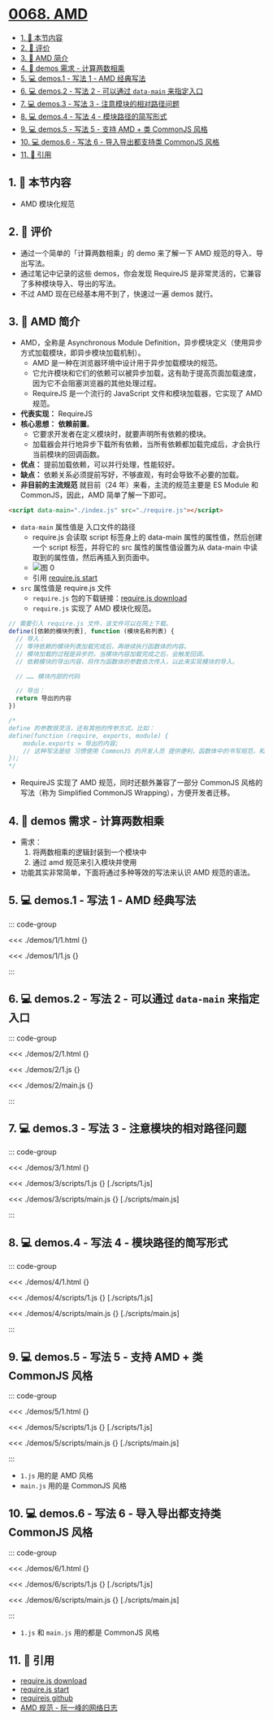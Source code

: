 # [0068. AMD](https://github.com/tnotesjs/TNotes.javascript/tree/main/notes/0068.%20AMD)

<!-- region:toc -->

- [1. 🎯 本节内容](#1--本节内容)
- [2. 🫧 评价](#2--评价)
- [3. 📒 AMD 简介](#3--amd-简介)
- [4. 📒 demos 需求 - 计算两数相乘](#4--demos-需求---计算两数相乘)
- [5. 💻 demos.1 - 写法 1 - AMD 经典写法](#5--demos1---写法-1---amd-经典写法)
- [6. 💻 demos.2 - 写法 2 - 可以通过 `data-main` 来指定入口](#6--demos2---写法-2---可以通过-data-main-来指定入口)
- [7. 💻 demos.3 - 写法 3 - 注意模块的相对路径问题](#7--demos3---写法-3---注意模块的相对路径问题)
- [8. 💻 demos.4 - 写法 4 - 模块路径的简写形式](#8--demos4---写法-4---模块路径的简写形式)
- [9. 💻 demos.5 - 写法 5 - 支持 AMD + 类 CommonJS 风格](#9--demos5---写法-5---支持-amd--类-commonjs-风格)
- [10. 💻 demos.6 - 写法 6 - 导入导出都支持类 CommonJS 风格](#10--demos6---写法-6---导入导出都支持类-commonjs-风格)
- [11. 🔗 引用](#11--引用)

<!-- endregion:toc -->

## 1. 🎯 本节内容

- AMD 模块化规范

## 2. 🫧 评价

- 通过一个简单的「计算两数相乘」的 demo 来了解一下 AMD 规范的导入、导出写法。
- 通过笔记中记录的这些 demos，你会发现 RequireJS 是非常灵活的，它兼容了多种模块导入、导出的写法。
- 不过 AMD 现在已经基本用不到了，快速过一遍 demos 就行。

## 3. 📒 AMD 简介

- AMD，全称是 Asynchronous Module Definition，异步模块定义（使用异步方式加载模块，即异步模块加载机制）。
  - AMD 是一种在浏览器环境中设计用于异步加载模块的规范。
  - 它允许模块和它们的依赖可以被异步加载，这有助于提高页面加载速度，因为它不会阻塞浏览器的其他处理过程。
  - RequireJS 是一个流行的 JavaScript 文件和模块加载器，它实现了 AMD 规范。
- **代表实现：** RequireJS
- **核心思想：** **依赖前置**。
  - 它要求开发者在定义模块时，就要声明所有依赖的模块。
  - 加载器会并行地异步下载所有依赖，当所有依赖都加载完成后，才会执行当前模块的回调函数。
- **优点：** 提前加载依赖，可以并行处理，性能较好。
- **缺点：** 依赖关系必须提前写好，不够直观，有时会导致不必要的加载。
- **非目前的主流规范** 就目前（24 年）来看，主流的规范主要是 ES Module 和 CommonJS，因此，AMD 简单了解一下即可。

```html
<script data-main="./index.js" src="./require.js"></script>
```

- `data-main` 属性值是 入口文件的路径
  - require.js 会读取 script 标签身上的 data-main 属性的属性值，然后创建一个 script 标签，并将它的 src 属性的属性值设置为从 data-main 中读取到的属性值，然后再插入到页面中。
  - ![图 0](https://cdn.jsdelivr.net/gh/tnotesjs/imgs@main/2025-09-18-20-33-06.png)
  - 引用 [require.js start][2]
- `src` 属性值是 require.js 文件
  - `require.js` 包的下载链接：[require.js download][1]
  - `require.js` 实现了 AMD 模块化规范。

```js
// 需要引入 require.js 文件，该文件可以在网上下载。
define([依赖的模块列表], function (模块名称列表) {
  // 导入：
  // 等待依赖的模块列表加载完成后，再继续执行函数体的内容。
  // 模块加载的过程是异步的，当模块内容加载完成之后，会触发回调。
  // 依赖模块的导出内容，将作为函数体的参数依次传入，以此来实现模块的导入。

  // …… 模块内部的代码

  // 导出：
  return 导出的内容
})

/* 
define 的参数很灵活，还有其他的传参方式，比如：
define(function (require, exports, module) {
    module.exports = 导出的内容;
    // 这种写法是给 习惯使用 CommonJS 的开发人员 提供便利，函数体中的书写规范，和 CommonJS 完全一样。
});
*/
```

- RequireJS 实现了 AMD 规范，同时还额外兼容了一部分 CommonJS 风格的写法（称为 Simplified CommonJS Wrapping），方便开发者迁移。

## 4. 📒 demos 需求 - 计算两数相乘

- 需求：
  1. 将两数相乘的逻辑封装到一个模块中
  2. 通过 amd 规范来引入模块并使用
- 功能其实非常简单，下面将通过多种等效的写法来认识 AMD 规范的语法。

## 5. 💻 demos.1 - 写法 1 - AMD 经典写法

::: code-group

<<< ./demos/1/1.html {}

<<< ./demos/1/1.js {}

:::

## 6. 💻 demos.2 - 写法 2 - 可以通过 `data-main` 来指定入口

::: code-group

<<< ./demos/2/1.html {}

<<< ./demos/2/1.js {}

<<< ./demos/2/main.js {}

:::

## 7. 💻 demos.3 - 写法 3 - 注意模块的相对路径问题

::: code-group

<<< ./demos/3/1.html {}

<<< ./demos/3/scripts/1.js {} [./scripts/1.js]

<<< ./demos/3/scripts/main.js {} [./scripts/main.js]

:::

## 8. 💻 demos.4 - 写法 4 - 模块路径的简写形式

::: code-group

<<< ./demos/4/1.html {}

<<< ./demos/4/scripts/1.js {} [./scripts/1.js]

<<< ./demos/4/scripts/main.js {} [./scripts/main.js]

:::

## 9. 💻 demos.5 - 写法 5 - 支持 AMD + 类 CommonJS 风格

::: code-group

<<< ./demos/5/1.html {}

<<< ./demos/5/scripts/1.js {} [./scripts/1.js]

<<< ./demos/5/scripts/main.js {} [./scripts/main.js]

:::

- `1.js` 用的是 AMD 风格
- `main.js` 用的是 CommonJS 风格

## 10. 💻 demos.6 - 写法 6 - 导入导出都支持类 CommonJS 风格

::: code-group

<<< ./demos/6/1.html {}

<<< ./demos/6/scripts/1.js {} [./scripts/1.js]

<<< ./demos/6/scripts/main.js {} [./scripts/main.js]

:::

- `1.js` 和 `main.js` 用的都是 CommonJS 风格

## 11. 🔗 引用

- [require.js download][1]
- [require.js start][2]
- [requirejs github][3]
- [AMD 规范 - 阮一峰的网络日志][4]

[1]: https://requirejs.org/docs/download.html#requirejs
[2]: https://requirejs.org/docs/start.html
[3]: https://github.com/requirejs/requirejs
[4]: https://www.ruanyifeng.com/blog/2012/10/asynchronous_module_definition.html

